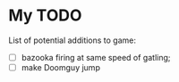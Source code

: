# My TODO

List of potential additions to game:

- [ ] bazooka firing at same speed of gatling;
- [ ] make Doomguy jump

